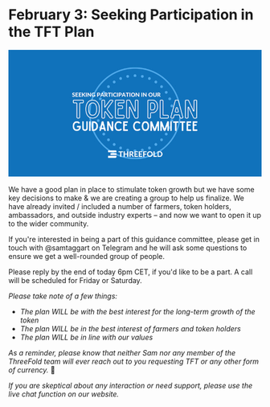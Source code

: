 # February 3: Seeking Participation in the TFT Plan

![](img/tokenplanguidance.jpg)

We have a good plan in place to stimulate token growth but we have some key decisions to make & we are creating a group to help us finalize. We have already invited / included a number of farmers, token holders, ambassadors, and outside industry experts – and now we want to open it up to the wider community.

If you're interested in being a part of this guidance committee, please get in touch with @samtaggart on Telegram and he will ask some questions to ensure we get a well-rounded group of people.

Please reply by the end of today 6pm CET, if you'd like to be a part. A call will be scheduled for Friday or Saturday.

*Please take note of a few things:*

- *The plan WILL be with the best interest for the long-term growth of the token*
- *The plan WILL be in the best interest of farmers and token holders*
- *The plan WILL be in line with our values*

*As a reminder, please know that neither Sam nor any member of the ThreeFold team will ever reach out to you requesting TFT or any other form of currency.* 🙏

*If you are skeptical about any interaction or need support, please use the live chat function on our website.*
